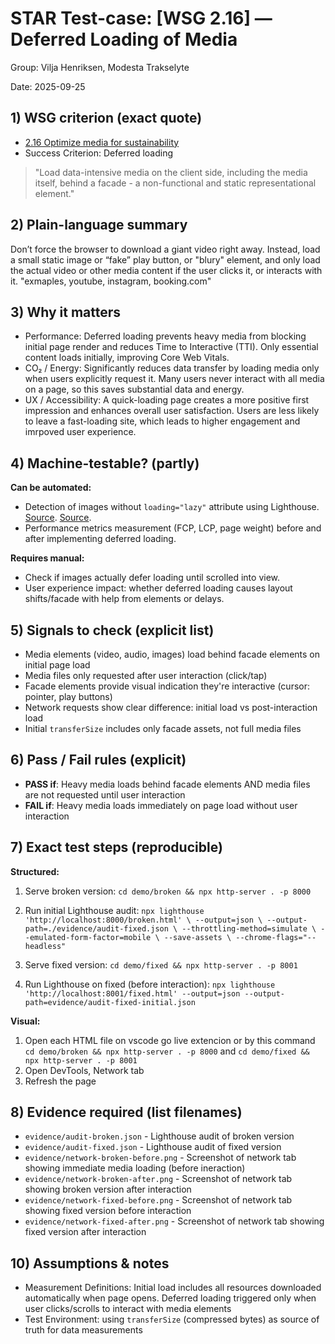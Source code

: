 # STAR Test-case: [WSG 2.16] — Deferred Loading of Media

Group: Vilja Henriksen, Modesta Trakselyte

Date: 2025-09-25

## 1) WSG criterion (exact quote)
- [2.16 Optimize media for sustainability](https://w3c.github.io/sustainableweb-wsg/#optimize-media-for-sustainability)
- Success Criterion: Deferred loading
> "Load data-intensive media on the client side, including the media itself, behind a facade - a non-functional and static representational element."

## 2) Plain-language summary
Don’t force the browser to download a giant video right away. Instead, load a small static image or “fake” play button, or "blury" element, and only load the actual video or other media content if the user clicks it, or interacts with it. "exmaples, youtube, instagram, booking.com"

## 3) Why it matters
- Performance: Deferred loading prevents heavy media from blocking initial page render and reduces Time to Interactive (TTI). Only essential content loads initially, improving Core Web Vitals.
- CO₂ / Energy: Significantly reduces data transfer by loading media only when users explicitly request it. Many users never interact with all media on a page, so this saves substantial data and energy.
- UX / Accessibility: A quick-loading page creates a more positive first impression and enhances overall user satisfaction. Users are less likely to leave a fast-loading site, which leads to higher engagement and imrpoved user experience.


## 4) Machine-testable? (partly)
**Can be automated:**
- Detection of images without `loading="lazy"` attribute using Lighthouse. [Source](https://web.dev/articles/browser-level-image-lazy-loading). [Source](https://developer.mozilla.org/en-US/docs/Web/Performance/Guides/Lazy_loading#images_and_iframes).
- Performance metrics measurement (FCP, LCP, page weight) before and after implementing deferred loading.

**Requires manual:**
- Check if images actually defer loading until scrolled into view.
- User experience impact: whether deferred loading causes layout shifts/facade with help from elements or delays.

## 5) Signals to check (explicit list)
- Media elements (video, audio, images) load behind facade elements on initial page load
- Media files only requested after user interaction (click/tap)
- Facade elements provide visual indication they're interactive (cursor: pointer, play buttons)
- Network requests show clear difference: initial load vs post-interaction load
- Initial `transferSize` includes only facade assets, not full media files

## 6) Pass / Fail rules (explicit)
- **PASS if**: Heavy media loads behind facade elements AND media files are not requested until user interaction
- **FAIL if**: Heavy media loads immediately on page load without user interaction

## 7) Exact test steps (reproducible)
**Structured:**
1. Serve broken version: `cd demo/broken && npx http-server . -p 8000`
2. Run initial Lighthouse audit: `npx lighthouse 'http://localhost:8000/broken.html' \
--output=json \
--output-path=./evidence/audit-fixed.json \
--throttling-method=simulate \
--emulated-form-factor=mobile \
--save-assets \
--chrome-flags="--headless"`

3. Serve fixed version: `cd demo/fixed && npx http-server . -p 8001` 
4. Run Lighthouse on fixed (before interaction): `npx lighthouse 'http://localhost:8001/fixed.html' --output=json --output-path=evidence/audit-fixed-initial.json`

**Visual:**
1. Open each HTML file on vscode go live extencion or by this command `cd demo/broken && npx http-server . -p 8000` and `cd demo/fixed && npx http-server . -p 8001` 
2. Open DevTools, Network tab
3. Refresh the page


## 8) Evidence required (list filenames)
- `evidence/audit-broken.json` - Lighthouse audit of broken version
- `evidence/audit-fixed.json` - Lighthouse audit of fixed version 
- `evidence/network-broken-before.png` - Screenshot of network tab showing immediate media loading (before ineraction)
- `evidence/network-broken-after.png` - Screenshot of network tab showing broken version after interaction
- `evidence/network-fixed-before.png` - Screenshot of network tab showing fixed version before interaction
- `evidence/network-fixed-after.png` - Screenshot of network tab showing fixed version after interaction


## 10) Assumptions & notes
- Measurement Definitions: Initial load includes all resources downloaded automatically when page opens. Deferred loading triggered only when user clicks/scrolls to interact with media elements
- Test Environment: using `transferSize` (compressed bytes) as source of truth for data measurements
